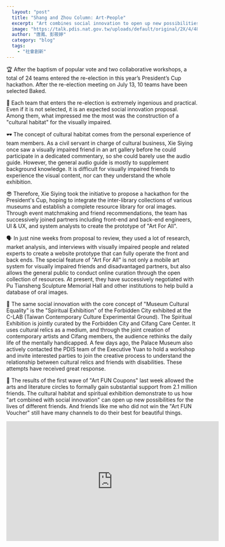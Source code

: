 ```yaml
---
  layout: "post"
  title: "Shang and Zhou Column: Art·People"
  excerpt: "Art combines social innovation to open up new possibilities for the lives of different friends."
  image: "https://talk.pdis.nat.gov.tw/uploads/default/original/2X/4/48b7d83147995d0b533ed091bf008b27e24e0194.jpeg"
  author: "唐鳳、彭筱婷"
  category: "blog"
  tags: 
    - "社會創新"
---
```



🏆 After the baptism of popular vote and two collaborative workshops, a total of 24 teams entered the re-election in this year’s President’s Cup hackathon. After the re-election meeting on July 13, 10 teams have been selected Baked. 

🎨 Each team that enters the re-election is extremely ingenious and practical. Even if it is not selected, it is an expected social innovation proposal. Among them, what impressed me the most was the construction of a &quot;cultural habitat&quot; for the visually impaired. 

🕶️ The concept of cultural habitat comes from the personal experience of team members. As a civil servant in charge of cultural business, Xie Siying once saw a visually impaired friend in an art gallery before he could participate in a dedicated commentary, so she could barely use the audio guide. However, the general audio guide is mostly to supplement background knowledge. It is difficult for visually impaired friends to experience the visual content, nor can they understand the whole exhibition. 

😎 Therefore, Xie Siying took the initiative to propose a hackathon for the President&#39;s Cup, hoping to integrate the inter-library collections of various museums and establish a complete resource library for oral images. Through event matchmaking and friend recommendations, the team has successively joined partners including front-end and back-end engineers, UI &amp; UX, and system analysts to create the prototype of &quot;Art For All&quot;. 

🗣️ In just nine weeks from proposal to review, they used a lot of research, market analysis, and interviews with visually impaired people and related experts to create a website prototype that can fully operate the front and back ends. The special feature of &quot;Art For All&quot; is not only a mobile art system for visually impaired friends and disadvantaged partners, but also allows the general public to conduct online curation through the open collection of resources. At present, they have successively negotiated with Pu Tiansheng Sculpture Memorial Hall and other institutions to help build a database of oral images. 

💬 The same social innovation with the core concept of &quot;Museum Cultural Equality&quot; is the &quot;Spiritual Exhibition&quot; of the Forbidden City exhibited at the C-LAB (Taiwan Contemporary Culture Experimental Ground). The Spiritual Exhibition is jointly curated by the Forbidden City and Cifang Care Center. It uses cultural relics as a medium, and through the joint creation of contemporary artists and Cifang members, the audience rethinks the daily life of the mentally handicapped. A few days ago, the Palace Museum also actively contacted the PDIS team of the Executive Yuan to hold a workshop and invite interested parties to join the creative process to understand the relationship between cultural relics and friends with disabilities. These attempts have received great response. 

🎁 The results of the first wave of &quot;Art FUN Coupons&quot; last week allowed the arts and literature circles to formally gain substantial support from 2.1 million friends. The cultural habitat and spiritual exhibition demonstrate to us how &quot;art combined with social innovation&quot; can open up new possibilities for the lives of different friends. And friends like me who did not win the &quot;Art FUN Voucher&quot; still have many channels to do their best for beautiful things. 

 <iframe width="560" height="315" src="https://www.youtube.com/embed/cXn_US6xCZw" frameborder="0" allowfullscreen></iframe> 
